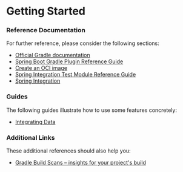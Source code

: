 # Getting Started

### Reference Documentation
For further reference, please consider the following sections:

* [Official Gradle documentation](https://docs.gradle.org)
* [Spring Boot Gradle Plugin Reference Guide](https://docs.spring.io/spring-boot/docs/3.0.1/gradle-plugin/reference/html/)
* [Create an OCI image](https://docs.spring.io/spring-boot/docs/3.0.1/gradle-plugin/reference/html/#build-image)
* [Spring Integration Test Module Reference Guide](https://docs.spring.io/spring-integration/reference/html/testing.html)
* [Spring Integration](https://docs.spring.io/spring-boot/docs/3.0.1/reference/htmlsingle/#messaging.spring-integration)

### Guides
The following guides illustrate how to use some features concretely:

* [Integrating Data](https://spring.io/guides/gs/integration/)

### Additional Links
These additional references should also help you:

* [Gradle Build Scans – insights for your project's build](https://scans.gradle.com#gradle)

